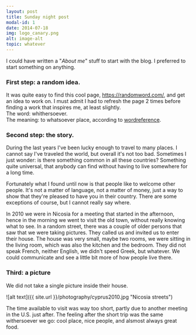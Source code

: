 ```yaml
---
layout: post
title: Sunday night post
modal-id: 1
date: 2014-07-18
img: logo_canary.png
alt: image-alt
topic: whatever
---
```


I could have written a "*About me*" stuff to start with the blog. I preferred to start something on anything.

### First step: a random idea.
It was quite easy to find this cool page, https://randomword.com/, and get an idea to work on. I must admit I had to refresh the page 2 times before finding a work that inspires me, at least slightly.     
The word: whithersoever.     
The meaning: to whatsoever place, according to [wordreference](http://www.wordreference.com/definition/whithersoever).

### Second step: the story.

During the last years I've been lucky enough to travel to many places. I cannot say I've traveled the world, but overall it's not too bad. Sometimes I just wonder: is there something common in all these countries? Something quite universal, that anybody can find without having to live somewhere for a long time.

Fortunately what I found until now is that people like to welcome other people. It's not a matter of language, not a matter of money, just a way to show that they're pleased to have you in their country. There are some exceptions of course, but I cannot really say where.

In 2010 we were in Nicosia for a meeting that started in the afternoon, hence in the morning we went to visit the old town, without really knowing what to see. In a random street, there was a couple of older persons that saw that we were taking pictures. They called us and invited us to enter their house. The house was very small, maybe two rooms, we were sitting in the living room, which was also the kitchen and the bedroom. They did not speak French, neither English, we didn't speed Greek, but whatever. We could communicate and see a little bit more of how people live there.

### Third: a picture

We did not take a single picture inside their house.

![alt text]({{ site.url }}/photography/cyprus2010.jpg "Nicosia streets")

The time available to visit was way too short, partly due to another meeting in the U.S. just after. The feeling after the short trip was the same withersoever we go: cool place, nice people, and alsmost always great food.
